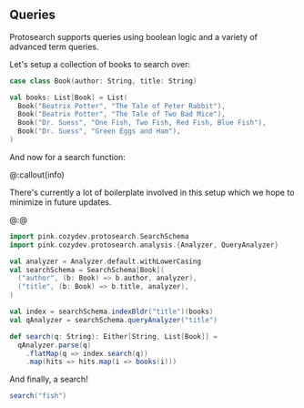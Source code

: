 ## Queries

Protosearch supports queries using boolean logic and a variety of advanced term queries.

Let's setup a collection of books to search over:

```scala mdoc:silent
case class Book(author: String, title: String)

val books: List[Book] = List(
  Book("Beatrix Potter", "The Tale of Peter Rabbit"),
  Book("Beatrix Potter", "The Tale of Two Bad Mice"),
  Book("Dr. Suess", "One Fish, Two Fish, Red Fish, Blue Fish"),
  Book("Dr. Suess", "Green Eggs and Ham"),
)
```

And now for a search function:

@:callout(info)

There's currently a lot of boilerplate involved in this setup which we hope to minimize in future updates.

@:@

```scala mdoc:silent
import pink.cozydev.protosearch.SearchSchema
import pink.cozydev.protosearch.analysis.{Analyzer, QueryAnalyzer}

val analyzer = Analyzer.default.withLowerCasing
val searchSchema = SearchSchema[Book](
  ("author", (b: Book) => b.author, analyzer),
  ("title", (b: Book) => b.title, analyzer),
)

val index = searchSchema.indexBldr("title")(books)
val qAnalyzer = searchSchema.queryAnalyzer("title")

def search(q: String): Either[String, List[Book]] =
  qAnalyzer.parse(q)
    .flatMap(q => index.search(q))
    .map(hits => hits.map(i => books(i)))
```

And finally, a search!

```scala mdoc
search("fish")
```
